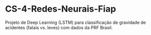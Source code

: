 # CS-4-Redes-Neurais-Fiap
Projeto de Deep Learning (LSTM) para classificação de gravidade de acidentes (fatais vs. leves) com dados da PRF Brasil.
